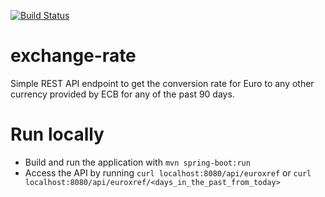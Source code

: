 [![Build Status](https://travis-ci.org/marcgs/exchange-rate.svg?branch=master)](https://travis-ci.org/marcgs/exchange-rate)


# exchange-rate

 Simple REST API endpoint to get the conversion rate for Euro to any other currency provided by ECB for any of the past 90 days.
 
# Run locally

* Build and run the application with `mvn spring-boot:run`
* Access the API by running `curl localhost:8080/api/euroxref` or `curl localhost:8080/api/euroxref/<days_in_the_past_from_today>`

 
